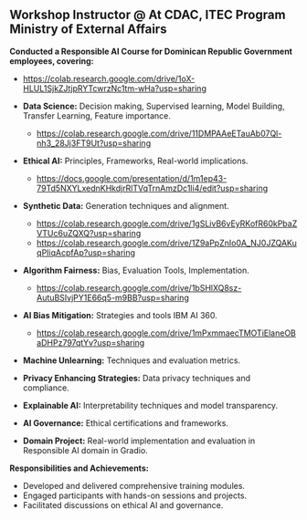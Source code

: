 ## **Workshop Instructor @ At CDAC, ITEC Program Ministry of External Affairs**

**Conducted a Responsible AI Course for Dominican Republic Government employees, covering:**
  - https://colab.research.google.com/drive/1oX-HLUL1SjkZJtjpRYTcwrzNc1tm-wHa?usp=sharing

- **Data Science:** Decision making, Supervised learning, Model Building, Transfer Learning, Feature importance.
  - https://colab.research.google.com/drive/11DMPAAeETauAb07Ql-nh3_28Jj3FT9Ut?usp=sharing

- **Ethical AI:** Principles, Frameworks, Real-world implications.
  - https://docs.google.com/presentation/d/1m1ep43-79Td5NXYLxednKHkdjrRlTVqTrnAmzDc1li4/edit?usp=sharing
    
- **Synthetic Data:** Generation techniques and alignment.
  - https://colab.research.google.com/drive/1gSLivB6vEyRKofR60kPbaZVTUc6uZQXQ?usp=sharing
  - https://colab.research.google.com/drive/1Z9aPpZnIo0A_NJ0JZQAKuqPIiqAcpfAp?usp=sharing
- **Algorithm Fairness:** Bias, Evaluation Tools, Implementation.
  - https://colab.research.google.com/drive/1bSHlXQ8sz-AutuBSIvjPY1E66q5-m9BB?usp=sharing
- **AI Bias Mitigation:** Strategies and tools IBM AI 360.
  - https://colab.research.google.com/drive/1mPxmmaecTMOTiElaneOBaDHPz797qtYv?usp=sharing
- **Machine Unlearning:** Techniques and evaluation metrics.
- **Privacy Enhancing Strategies:** Data privacy techniques and compliance.
- **Explainable AI:** Interpretability techniques and model transparency.
- **AI Governance:** Ethical certifications and frameworks.
- **Domain Project:** Real-world implementation and evaluation in Responsible AI domain in Gradio.

**Responsibilities and Achievements:**

- Developed and delivered comprehensive training modules.
- Engaged participants with hands-on sessions and projects.
- Facilitated discussions on ethical AI and governance.


